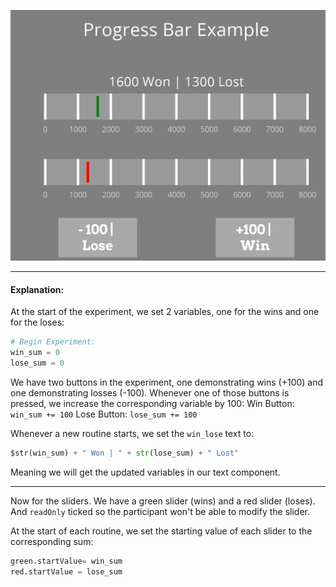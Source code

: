 ![Preview](Image.png)

-----

#### Explanation:
At the start of the experiment, we set 2 variables, one for the wins and one for the loses:
```python
# Begin Experiment:
win_sum = 0
lose_sum = 0
```

We have two buttons in the experiment, one demonstrating wins (+100) and one demonstrating losses (-100). Whenever one of those buttons is pressed, we increase the corresponding variable by 100:
Win Button: `win_sum += 100`
Lose Button: `lose_sum += 100`

Whenever a new routine starts, we set the `win_lose` text to:
```python
$str(win_sum) + " Won | " + str(lose_sum) + " Lost"
```
Meaning we will get the updated variables in our text component.

-----
Now for the sliders.
We have a green slider (wins) and a red slider (loses).
And `readOnly` ticked so the participant won't be able to modify the slider.

At the start of each routine, we set the starting value of each slider to the corresponding sum:
```python
green.startValue= win_sum
red.startValue = lose_sum
```
